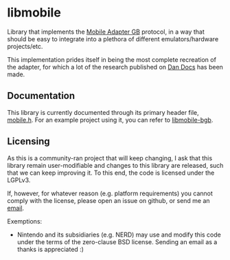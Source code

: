 libmobile
=========

Library that implements the [Mobile Adapter GB](https://bulbapedia.bulbagarden.net/wiki/Mobile_Game_Boy_Adapter) protocol, in a way that should be easy to integrate into a plethora of different emulators/hardware projects/etc.

This implementation prides itself in being the most complete recreation of the adapter, for which a lot of the research published on [Dan Docs](https://shonumi.github.io/dandocs.html#magb) has been made.


Documentation
-------------

This library is currently documented through its primary header file, [mobile.h](mobile.h). For an example project using it, you can refer to [libmobile-bgb](https://github.com/REONTeam/libmobile-bgb).


Licensing
---------

As this is a community-ran project that will keep changing, I ask that this library remain user-modifiable and changes to this library are released, such that we can keep improving it. To this end, the code is licensed under the LGPLv3.

If, however, for whatever reason (e.g. platform requirements) you cannot comply with the license, please open an issue on github, or send me an [email](mailto:esteve.varela@gmail.com).

Exemptions:
- Nintendo and its subsidiaries (e.g. NERD) may use and modify this code under the terms of the zero-clause BSD license. Sending an email as a thanks is appreciated :)
